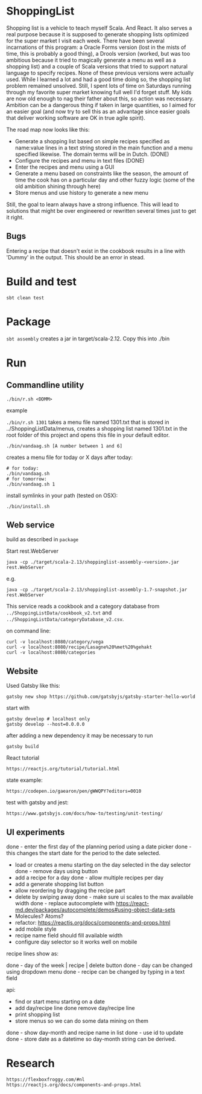 # ShoppingList

Shopping list is a vehicle to teach myself Scala. And React. 
It also serves a real purpose because it is supposed to generate shopping lists optimized for the super market I visit each week. 
There have been several incarnations of this program: a Oracle Forms version (lost in the mists of time, this is probably a good thing), a Drools version (worked, but was too ambitious because it tried to magically generate a menu as well as a shopping list)
and a couple of Scala versions that tried to support natural language to specify recipes.
None of these previous versions were actually used. While I learned a lot and had a good time doing so, the shopping list problem remained unsolved. Still, I spent lots of time on Saturdays running through 
my favorite  super market knowing full well I'd forget stuff. My kids are now old enough to nag their father about this, so action was necessary.
Ambition can be a dangerous thing if taken in large quantities, so I aimed for an easier goal (and now try to sell this as an advantage since easier goals that deliver working software are OK in true agile spirit).

The road map now looks like this:
- Generate a shopping list based on simple recipes specified as name:value lines in a text string stored in the main function and a menu specified likewise. The domain terms will be in Dutch. (DONE)
- Configure the recipes and menu in text files (DONE)
- Enter the recipes and menu using a GUI
- Generate a menu based on constraints like the season, the amount of time the cook has on a particular day and other fuzzy logic (some of the old ambition shining through here)
- Store menus and use history to generate a new menu

Still, the goal to learn always have a strong influence. This will lead to solutions that might be over engineered or rewritten several times just to get it right. 

## Bugs

Entering a recipe that doesn't exist in the cookbook results in a line with 'Dummy' in the output. This should be an error in stead. 

# Build and test

```sbt clean test```

# Package

```sbt assembly``` creates a jar in target/scala-2.12. Copy this into ./bin

# Run

## Commandline utility

```./bin/r.sh <DDMM>```

example

```./bin/r.sh 1301``` takes a menu file named 1301.txt that is stored in ../ShoppingListData/menus, creates a shopping list named 1301.txt in
the root folder of this project and opens this file in your default editor.

```./bin/vandaag.sh [A number between 1 and 6]``` 

creates a menu file for today or X days after today:

```
# for today:
./bin/vandaag.sh
# for tomorrow:
./bin/vandaag.sh 1
```

install symlinks in your path (tested on OSX):

```
./bin/install.sh
```

## Web service

build as described in `package`

Start rest.WebServer

    java -cp ./target/scala-2.13/shoppinglist-assembly-<version>.jar rest.WebServer
    
e.g.
    
    java -cp ./target/scala-2.13/shoppinglist-assembly-1.7-snapshot.jar rest.WebServer
    
This service reads a cookbook and a category database from `../ShoppingListData/cookbook_v2.txt` and `../ShoppingListData/categoryDatabase_v2.csv`.    
    
on command line:

    curl -v localhost:8080/category/vega
    curl -v localhost:8080/recipe/Lasagne%20%met%20%gehakt
    curl -v localhost:8080/categories
    
## Website

Used Gatsby like this:

    gatsby new shop https://github.com/gatsbyjs/gatsby-starter-hello-world
    
start with

    gatsby develop # localhost only
    gatsby develop --host=0.0.0.0

after adding a new dependency it may be necessary to run

    gatsby build
    
React tutorial

    https://reactjs.org/tutorial/tutorial.html
    
state example:

    https://codepen.io/gaearon/pen/gWWQPY?editors=0010

test with gatsby and jest:

    https://www.gatsbyjs.com/docs/how-to/testing/unit-testing/

## UI experiments

done - enter the first day of the planning period using a date picker
done - this changes the start date for the period to the date selected.     
- load or creates a menu starting on the day selected in the day selector
done - remove days using button 
- add a recipe for a day
done - allow multiple recipes per day
- add a generate shopping list button
- allow reordering by dragging the recipe part
- delete by swiping away
done - make sure ui scales to the max available width
done - replace autocomplete with https://react-md.dev/packages/autocomplete/demos#using-object-data-sets
- Molecules? Atoms?
- refactor: https://reactjs.org/docs/components-and-props.html
- add mobile style 
- recipe name field should fill available width
- configure day selector so it works well on mobile

recipe lines show as:

done - day of the week | recipe | delete button
done - day can be changed using dropdown menu
done - recipe can be changed by typing in a text field

api:

- find or start menu starting on a date
- add day/recipe line
done remove day/recipe line
- print shopping list
- store menus so we can do some data mining on them

done - show day-month and recipe name in list 
done - use id to update 
done - store date as a datetime so day-month string can be derived.

# Research 

    https://flexboxfroggy.com/#nl
    https://reactjs.org/docs/components-and-props.html
